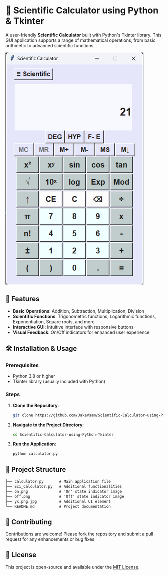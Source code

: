 # 🧮 Scientific Calculator using Python & Tkinter

A user-friendly **Scientific Calculator** built with Python's Tkinter library. This GUI application supports a range of mathematical operations, from basic arithmetic to advanced scientific functions.

![Calculator Screenshot](CalculatorGUI.png)

## 🚀 Features

- **Basic Operations**: Addition, Subtraction, Multiplication, Division  
- **Scientific Functions**: Trigonometric functions, Logarithmic functions, Exponentiation, Square roots, and more  
- **Interactive GUI**: Intuitive interface with responsive buttons  
- **Visual Feedback**: On/Off indicators for enhanced user experience  

## 🛠️ Installation & Usage

### Prerequisites

- Python 3.8 or higher  
- Tkinter library (usually included with Python)

### Steps

1. **Clone the Repository**:
   ```bash
   git clone https://github.com/JakeVsam/Scientific-Calculator-using-Python-Tkinter.git
   ```
2. **Navigate to the Project Directory**:
   ```bash
   cd Scientific-Calculator-using-Python-Tkinter
   ```
3. **Run the Application**:
   ```bash
   python calculator.py
   ```

## 📁 Project Structure

```
├── calculator.py       # Main application file
├── Sci_Calculator.py   # Additional functionalities
├── on.png              # 'On' state indicator image
├── off.png             # 'Off' state indicator image
├── yx.png.jpg          # Additional UI element
└── README.md           # Project documentation
```

## 🤝 Contributing

Contributions are welcome! Please fork the repository and submit a pull request for any enhancements or bug fixes.

## 📄 License

This project is open-source and available under the [MIT License](LICENSE).
